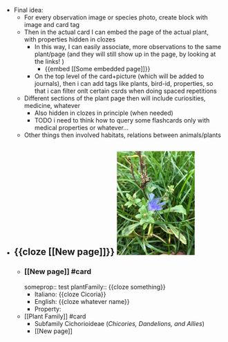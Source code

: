 - Final idea:
	- For every observation image or species photo, create block with image and card tag
	- Then in the actual card I can embed the page of the actual plant, with properties hidden in clozes
		- In this way, I can easily associate, more observations to the same plant/page (and they will still show up in the page, by looking at the links! )
			- {{embed [[Some embedded page]]}}
		- On the top level of the card+picture (which will be added to journals), then i can add tags like plants, bird-id, properties, so that i can filter onlt certain csrds when doing spaced repetitions
	- Different sections of the plant page then will include curiosities, medicine, whatever
		- Also hidden in clozes in principle (when needed)
		- TODO i need to think how to query some flashcards only with medical properties or whatever…
	- Other things then involved habitats, relations between animals/plants
- {{cloze [[New page]]}} ![small_photo.jpg](../assets/small_photo_1667337823683_0.jpg)
	-
	- ### [[New page]] #card
	  someprop:: test
	  plantFamily:: {{cloze something}}
		- Italiano: {{cloze Cicoria}}
		- English: {{cloze whatever name}}
		- Property:
	- [[Plant Family]] #card
		- Subfamily Cichorioideae (*Chicories, Dandelions, and Allies*)
		- [[New page]]